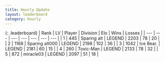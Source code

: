 ```yaml
---
title: Hourly Update
layout: leaderboard
category: hourly
---
```


{: .leaderboard}
| Rank | LV | Player | Division | Elo | Wins | Losses |
| --- | --- | --- | --- | --- | --- | --- |
| <span data-change="0">1</span> | 445 | <span title="ID: 382502">Sparing alt</span> | LEGEND | <span data-change="0">2203</span> | <span data-change="0">78</span> | <span data-change="0">20</span> |
| <span data-change="1">2</span> | 1168 | <span title="ID: 203132">Sparing alt000</span> | LEGEND | <span data-change="17">2198</span> | <span data-change="4">102</span> | <span data-change="0">36</span> |
| <span data-change="-1">3</span> | 1042 | <span title="ID: 417840">Ice Bear.</span> | LEGEND | <span data-change="0">2181</span> | <span data-change="0">60</span> | <span data-change="0">15</span> |
| <span data-change="0">4</span> | 260 | <span title="ID: 521263">Toxic-Man</span> | LEGEND | <span data-change="0">2133</span> | <span data-change="0">78</span> | <span data-change="0">32</span> |
| <span data-change="0">5</span> | 872 | <span title="ID: 416373">miracle03</span> | LEGEND | <span data-change="0">2097</span> | <span data-change="0">51</span> | <span data-change="0">18</span> |